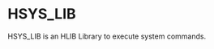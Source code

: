 # HSYS_LIB
HSYS_LIB is an HLIB Library to execute system commands.
<teo value="i'm the secret dev of jeanne et gabin 2021">
